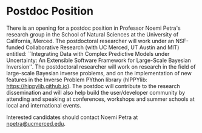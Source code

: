 # Postdoc Position

There is an opening for a postdoc position in Professor Noemi Petra's
research group in the School of Natural Sciences at the University of
California, Merced. The postdoctoral researcher will work under an
NSF-funded Collaborative Research (with UC Merced, UT Austin and MIT)
entitled: ``Integrating Data with Complex Predictive Models under
Uncertainty: An Extensible Software Framework for Large-Scale Bayesian
Inversion''. The postdoctoral researcher will work on research in the
field of large-scale Bayesian inverse problems, and on the
implementation of new features in the Inverse Problem PYthon library
(hIPPYlib: https://hippylib.github.io). The postdoc will contribute to
the research dissemination and will also help build the user/developer
community by attending and speaking at conferences, workshops and
summer schools at local and international events.

Interested candidates should contact Noemi Petra at
npetra@ucmerced.edu.
